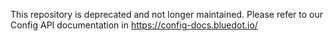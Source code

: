 This repository is deprecated and not longer maintained. Please refer to our Config API documentation in https://config-docs.bluedot.io/
